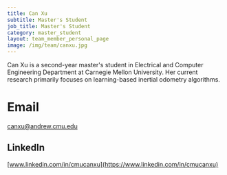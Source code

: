 ```yaml
---
title: Can Xu
subtitle: Master's Student
job_title: Master's Student
category: master_student
layout: team_member_personal_page
image: /img/team/canxu.jpg
---
```


Can Xu is a second-year master's student in Electrical and Computer Engineering Department at Carnegie Mellon University. Her current research primarily focuses on learning-based inertial odometry algorithms.

# Email #
canxu@andrew.cmu.edu

## LinkedIn ##
[www.linkedin.com/in/cmucanxu](https://www.linkedin.com/in/cmucanxu)
